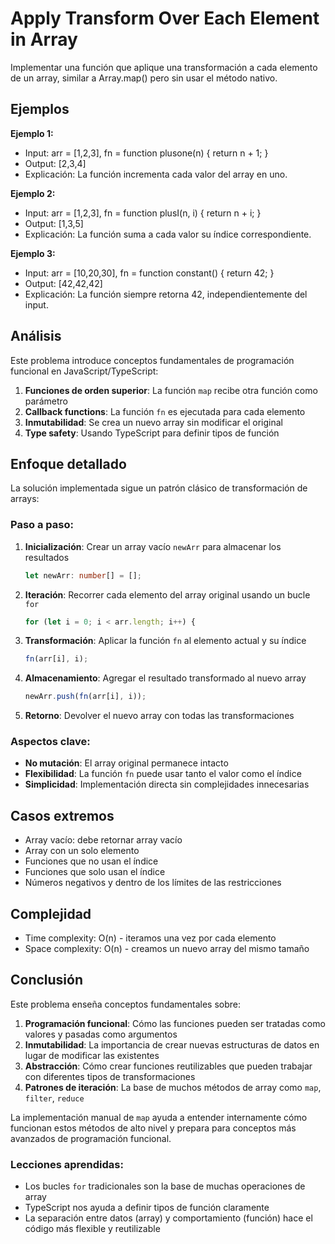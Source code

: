 # Apply Transform Over Each Element in Array

Implementar una función que aplique una transformación a cada elemento de un array, similar a Array.map() pero sin usar el método nativo.

## Ejemplos

**Ejemplo 1:**

- Input: arr = [1,2,3], fn = function plusone(n) { return n + 1; }
- Output: [2,3,4]
- Explicación: La función incrementa cada valor del array en uno.

**Ejemplo 2:**

- Input: arr = [1,2,3], fn = function plusI(n, i) { return n + i; }
- Output: [1,3,5]
- Explicación: La función suma a cada valor su índice correspondiente.

**Ejemplo 3:**

- Input: arr = [10,20,30], fn = function constant() { return 42; }
- Output: [42,42,42]
- Explicación: La función siempre retorna 42, independientemente del input.

## Análisis

Este problema introduce conceptos fundamentales de programación funcional en JavaScript/TypeScript:

1. **Funciones de orden superior**: La función `map` recibe otra función como parámetro
2. **Callback functions**: La función `fn` es ejecutada para cada elemento
3. **Inmutabilidad**: Se crea un nuevo array sin modificar el original
4. **Type safety**: Usando TypeScript para definir tipos de función

## Enfoque detallado

La solución implementada sigue un patrón clásico de transformación de arrays:

### Paso a paso:

1. **Inicialización**: Crear un array vacío `newArr` para almacenar los resultados

   ```typescript
   let newArr: number[] = [];
   ```

2. **Iteración**: Recorrer cada elemento del array original usando un bucle `for`

   ```typescript
   for (let i = 0; i < arr.length; i++) {
   ```

3. **Transformación**: Aplicar la función `fn` al elemento actual y su índice

   ```typescript
   fn(arr[i], i);
   ```

4. **Almacenamiento**: Agregar el resultado transformado al nuevo array

   ```typescript
   newArr.push(fn(arr[i], i));
   ```

5. **Retorno**: Devolver el nuevo array con todas las transformaciones

### Aspectos clave:

- **No mutación**: El array original permanece intacto
- **Flexibilidad**: La función `fn` puede usar tanto el valor como el índice
- **Simplicidad**: Implementación directa sin complejidades innecesarias

## Casos extremos

- Array vacío: debe retornar array vacío
- Array con un solo elemento
- Funciones que no usan el índice
- Funciones que solo usan el índice
- Números negativos y dentro de los límites de las restricciones

## Complejidad

- Time complexity: O(n) - iteramos una vez por cada elemento
- Space complexity: O(n) - creamos un nuevo array del mismo tamaño

## Conclusión

Este problema enseña conceptos fundamentales sobre:

1. **Programación funcional**: Cómo las funciones pueden ser tratadas como valores y pasadas como argumentos
2. **Inmutabilidad**: La importancia de crear nuevas estructuras de datos en lugar de modificar las existentes
3. **Abstracción**: Cómo crear funciones reutilizables que pueden trabajar con diferentes tipos de transformaciones
4. **Patrones de iteración**: La base de muchos métodos de array como `map`, `filter`, `reduce`

La implementación manual de `map` ayuda a entender internamente cómo funcionan estos métodos de alto nivel y prepara para conceptos más avanzados de programación funcional.

### Lecciones aprendidas:

- Los bucles `for` tradicionales son la base de muchas operaciones de array
- TypeScript nos ayuda a definir tipos de función claramente
- La separación entre datos (array) y comportamiento (función) hace el código más flexible y reutilizable
